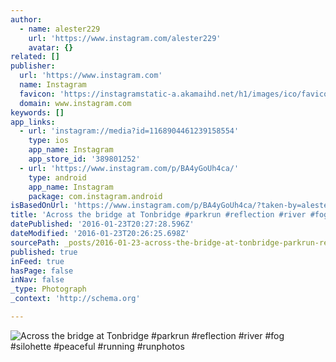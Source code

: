 ```yaml
---
author:
  - name: alester229
    url: 'https://www.instagram.com/alester229'
    avatar: {}
related: []
publisher:
  url: 'https://www.instagram.com'
  name: Instagram
  favicon: 'https://instagramstatic-a.akamaihd.net/h1/images/ico/favicon.ico/7cdab0872b15.ico'
  domain: www.instagram.com
keywords: []
app_links:
  - url: 'instagram://media?id=1168904461239158554'
    type: ios
    app_name: Instagram
    app_store_id: '389801252'
  - url: 'https://www.instagram.com/p/BA4yGoUh4ca/'
    type: android
    app_name: Instagram
    package: com.instagram.android
isBasedOnUrl: 'https://www.instagram.com/p/BA4yGoUh4ca/?taken-by=alester229'
title: 'Across the bridge at Tonbridge #parkrun #reflection #river #fog #silohette #peaceful #running #runphotos'
datePublished: '2016-01-23T20:27:28.596Z'
dateModified: '2016-01-23T20:26:25.698Z'
sourcePath: _posts/2016-01-23-across-the-bridge-at-tonbridge-parkrun-reflection-river.md
published: true
inFeed: true
hasPage: false
inNav: false
_type: Photograph
_context: 'http://schema.org'

---
```

![Across the bridge at Tonbridge &num;parkrun &num;reflection &num;river &num;fog &num;silohette &num;peaceful &num;running &num;runphotos](https://scontent.cdninstagram.com/hphotos-xfp1/t51.2885-15/s640x640/sh0.08/e35/12568337_735833076516790_1361092096_n.jpg)